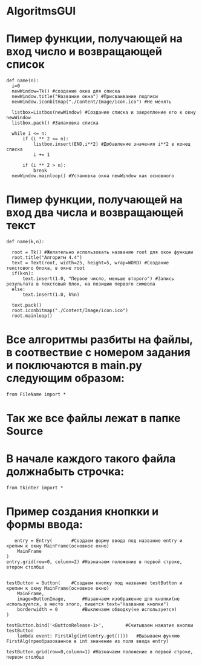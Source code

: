 # AlgoritmsGUI

# Пимер функции, получающей на вход число и возвращающей список

    def name(n):
      i=0
      newWindow=Tk() #создание окна для списка
      newWindow.title("Название окна") #Присваивание подписи
      newWindow.iconbitmap("./Content/Image/icon.ico") #Не менять

      listbox=Listbox(newWindow) #Создание списка и закрепление его к окну newWindow
      listbox.pack() #Запаковка списка

      while i <= n:
          if (i ** 2 <= n):
              listbox.insert(END,i**2) #Добавление значения i**2 в конец списка
              i += 1

          if (i ** 2 > n):
              break
      newWindow.mainloop() #Установка окна newWindow как основного


# Пимер функции, получающей на вход два числа и возвращающей текст
    
    def name(k,n):

      root = Tk() #Желательно использовать название root для окон функции
      root.title("Алгоритм 4.4")
      text = Text(root, width=25, height=5, wrap=WORD) #Создание текстового блока, в окне root
      if(k<n):
          text.insert(1.0, "Первое число, меньше второго") #Запись результата в текстовый блок, на позицию первого символа
      else:
          text.insert(1.0, k%n)

      text.pack()
      root.iconbitmap("./Content/Image/icon.ico")
      root.mainloop()
 
 
# Все алгоритмы разбиты на файлы, в соотвествие с номером задания и поключаются в main.py следующим образом:
    from FileName import *
# Так же все файлы лежат в папке Source
# В начале каждого такого файла должнабыть строчка:
    from tkinter import *


# Пример создания кнопкки и формы ввода:
   
       entry = Entry(       #Создаем форму ввода под название entry и крепим к окну MainFrame(основное окно)
        MainFrame
    )
    entry.grid(row=0, column=2) #Назначаем положение в первой строке, втором столбце


    testButton = Button(    #Создаем кнопку под название testButton и крепим к окну MainFrame(основное окно)
        MainFrame,
        image=ButtonImage,      #Назанчаем изображение для кнопки(не используется, в место этого, пишется text="Название кнопки")
        borderwidth = 0         #Выключаем обводку(не используется)
    )

    testButton.bind('<ButtonRelease-1>',        #Считываем нажатие кнопки testButton
        lambda event: FirstAlg(int(entry.get())))   #Вызываем функию FirstAlg(преобразованное в int значение из поля ввода entry)

    testButton.grid(row=0,column=1) #Назначаем положение в первой строке, первом столбце
